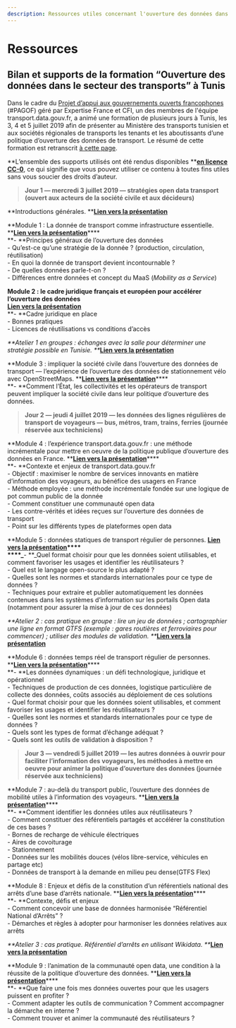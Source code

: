 ```yaml
---
description: Ressources utiles concernant l'ouverture des données dans les transports.
---
```


# Ressources

## Bilan et supports de la formation “Ouverture des données dans le secteur des transports” à Tunis

Dans le cadre du [Projet d’appui aux gouvernements ouverts francophones ](https://www.expertisefrance.fr/education-et-insertion-socio-professionnelle?p_p_id=101\&p_p_lifecycle=0\&p_p_state=maximized\&p_p_mode=view&\_101\_struts_action=%2Fasset_publisher%2Fview_content&\_101\_assetEntryId=706420&\_101\_type=content&\_101\_urlTitle=projet-d-appui-aux-gouvernements-ouverts-francophones\&inheritRedirect=false)(#PAGOF) géré par Expertise France et CFI, un des membres de l'équipe transport.data.gouv.fr, a animé une formation de plusieurs jours à Tunis, les 3, 4 et 5 juillet 2019 afin de présenter au Ministère des transports tunisien et aux sociétés régionales de transports les tenants et les aboutissants d’une politique d’ouverture des données de transport. Le résumé de cette formation est retranscrit [à cette page](https://medium.com/@ishanbjw/rendre-les-d%C3%A9placements-des-tunisiens-plus-facile-gr%C3%A2ce-%C3%A0-louverture-des-donn%C3%A9es-de-transport-68b14ac9d8e2). 

**L’ensemble des supports utilisés ont été rendus disponibles **[**en licence CC-0**](https://creativecommons.org/publicdomain/zero/1.0/deed.fr), ce qui signifie que vous pouvez utiliser ce contenu à toutes fins utiles sans vous soucier des droits d’auteur.

> **Jour 1 — mercredi 3 juillet 2019 — stratégies open data transport (ouvert aux acteurs de la société civile et aux décideurs)**

**Introductions générales. **[**Lien vers la présentation**](https://docs.google.com/presentation/d/1W3T74kkbJwAraBgl2mJoaOUdIA_jgnei3JocnLO8oMU/edit?usp=sharing)

**Module 1 : La donnée de transport comme infrastructure essentielle. **[**Lien vers la présentation**](https://docs.google.com/presentation/d/1oisfy8QOFLTT3aJhwCN-twP9pIHGN04CPy0-ZFlCppI/edit?usp=sharing)****\
**- **Principes généraux de l’ouverture des données\
\- Qu’est-ce qu’une stratégie de la donnée ? (production, circulation, réutilisation)\
\- En quoi la donnée de transport devient incontournable ?\
\- De quelles données parle-t-on ?\
\- Différences entre données et concept du MaaS (_Mobility as a Service_)

**Module 2 : le cadre juridique français et européen pour accélérer l’ouverture des données**\
****[**Lien vers la présentation**](https://docs.google.com/presentation/d/1DGFhZwRVQRd477zxOUQSVtmoGfp-JAzpKinh05b08mw/edit?usp=sharing)****\
**- **Cadre juridique en place\
\- Bonnes pratiques\
\- Licences de réutilisations vs conditions d’accès

_**Atelier 1 en groupes : échanges avec la salle pour déterminer une stratégie possible en Tunisie. **_[**Lien vers la présentation**](https://docs.google.com/presentation/d/1U0O_Oi7PkACY1TPKxFftbP9JgLEdSbPGm4DQ9yx5cP4/edit?usp=sharing)

**Module 3 : impliquer la société civile dans l’ouverture des données de transport — l’expérience de l’ouverture des données de stationnement vélo avec OpenStreetMaps. **[**Lien vers la présentation**](https://docs.google.com/presentation/d/1hT8Aw4yE80KyTcM4HwJB-8VoDxw9abUfFkVFw9YwT9M/edit?usp=sharing)****\
**- **Comment l’État, les collectivités et les opérateurs de transport peuvent impliquer la société civile dans leur politique d’ouverture des données.

> **Jour 2 — jeudi 4 juillet 2019 — les données des lignes régulières de transport de voyageurs — bus, métros, tram, trains, ferries (journée réservée aux techniciens)**

**Module 4 : l’expérience transport.data.gouv.fr : une méthode incrémentale pour mettre en oeuvre de la politique publique d’ouverture des données en France. **[**Lien vers la présentation**](https://docs.google.com/presentation/d/1p5zM6bu7EScthxbi7GiGMfqa\_0KiM\_-0HV899bLXpVo/edit?usp=sharing)****\
**- **Contexte et enjeux de transport.data.gouv.fr\
\- Objectif : maximiser le nombre de services innovants en matière d’information des voyageurs, au bénéfice des usagers en France\
\- Méthode employée : une méthode incrémentale fondée sur une logique de pot commun public de la donnée\
\- Comment constituer une communauté open data\
\- Les contre-vérités et idées reçues sur l’ouverture des données de transport\
\- Point sur les différents types de plateformes open data

**Module 5 : données statiques de transport régulier de personnes. **[**Lien vers la présentation**](https://docs.google.com/presentation/d/1BbbbEkwhFA18NIRIzI3OBOlHlBdZu2N_lUazhwanjOs/edit?usp=sharing)****\
****_**- **_Quel format choisir pour que les données soient utilisables, et comment favoriser les usages et identifier les réutilisateurs ?\
\- Quel est le langage open-source le plus adapté ?\
\- Quelles sont les normes et standards internationales pour ce type de données ?\
\- Techniques pour extraire et publier automatiquement les données contenues dans les systèmes d’information sur les portails Open data (notamment pour assurer la mise à jour de ces données)

_**Atelier 2 : cas pratique en groupe : lire un jeu de données ; cartographier une ligne en format GTFS (exemple : gares routières et ferroviaires pour commencer) ; utiliser des modules de validation. **_[**Lien vers la présentation**](https://docs.google.com/presentation/d/1FwPPMJohmKxew-m-la-YQzkqvJCkGtT\_9o3B2ShUlPQ/edit?usp=sharing)

**Module 6 : données temps réel de transport régulier de personnes. **[**Lien vers la présentation**](https://docs.google.com/presentation/d/1K6ssN1\_6a_w630-z5yzr04wNmntXx9lX1HOOxi0Exjc/edit?usp=sharing)****\
**- **Les données dynamiques : un défi technologique, juridique et opérationnel\
\- Techniques de production de ces données, logistique particulière de collecte des données, coûts associés au déploiement de ces solutions\
\- Quel format choisir pour que les données soient utilisables, et comment favoriser les usages et identifier les réutilisateurs ?\
\- Quelles sont les normes et standards internationales pour ce type de données ?\
\- Quels sont les types de format d’échange adéquat ?\
\- Quels sont les outils de validation à disposition ?

> **Jour 3 — vendredi 5 juillet 2019 — les autres données à ouvrir pour faciliter l’information des voyageurs, les méthodes à mettre en oeuvre pour animer la politique d’ouverture des données (journée réservée aux techniciens)**

**Module 7 : au-delà du transport public, l’ouverture des données de mobilité utiles à l’information des voyageurs. **[**Lien vers la présentation**](https://docs.google.com/presentation/d/1tmNxIvivBopyKj23JPCFd1-AGAAIqR5k3pEbQPoHkqo/edit?usp=sharing)****\
**- **Comment identifier les données utiles aux réutilisateurs ?\
\- Comment constituer des référentiels partagés et accélérer la constitution de ces bases ?\
\- Bornes de recharge de véhicule électriques\
\- Aires de covoiturage\
\- Stationnement\
\- Données sur les mobilités douces (vélos libre-service, véhicules en partage etc)\
\- Données de transport à la demande en milieu peu dense(GTFS Flex)

**Module 8 : Enjeux et défis de la constitution d’un référentiels national des arrêts d’une base d’arrêts nationale. **[**Lien vers la présentation**](https://docs.google.com/presentation/d/16cUE6MCGsBHBNayD34r-6y1vRaLx1-pgnZyj57ComV4/edit?usp=sharing)****\
**- **Contexte, défis et enjeux\
\- Comment concevoir une base de données harmonisée “Référentiel National d’Arrêts” ?\
\- Démarches et règles à adopter pour harmoniser les données relatives aux arrêts

_**Atelier 3 : cas pratique. Référentiel d’arrêts en utilisant Wikidata. **_[**Lien vers la présentation**](https://docs.google.com/presentation/d/1fuJAVKleAdB0T-vAEOILO6nYBvv3JH_QYxcTT0rhqfc/edit?usp=sharing)

**Module 9 : l’animation de la communauté open data, une condition à la réussite de la politique d’ouverture des données. **[**Lien vers la présentation**](https://docs.google.com/presentation/d/1oY-Upg8dzNFZzMVAMJtZ2Wzs_vEgJFPp0cJb941uMSs/edit?usp=sharing)****\
**- **Que faire une fois mes données ouvertes pour que les usagers puissent en profiter ?\
\- Comment adapter les outils de communication ? Comment accompagner la démarche en interne ?\
\- Comment trouver et animer la communauté des réutilisateurs ?

